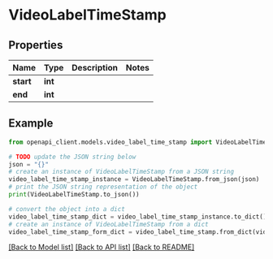 # VideoLabelTimeStamp


## Properties

Name | Type | Description | Notes
------------ | ------------- | ------------- | -------------
**start** | **int** |  | 
**end** | **int** |  | 

## Example

```python
from openapi_client.models.video_label_time_stamp import VideoLabelTimeStamp

# TODO update the JSON string below
json = "{}"
# create an instance of VideoLabelTimeStamp from a JSON string
video_label_time_stamp_instance = VideoLabelTimeStamp.from_json(json)
# print the JSON string representation of the object
print(VideoLabelTimeStamp.to_json())

# convert the object into a dict
video_label_time_stamp_dict = video_label_time_stamp_instance.to_dict()
# create an instance of VideoLabelTimeStamp from a dict
video_label_time_stamp_form_dict = video_label_time_stamp.from_dict(video_label_time_stamp_dict)
```
[[Back to Model list]](../README.md#documentation-for-models) [[Back to API list]](../README.md#documentation-for-api-endpoints) [[Back to README]](../README.md)


